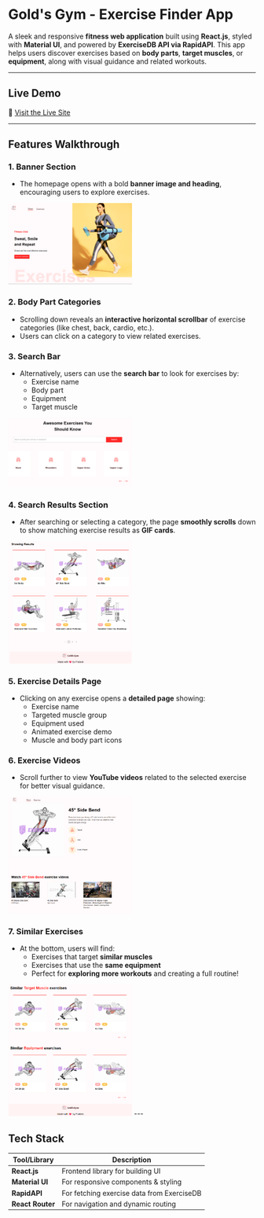 #  Gold's Gym - Exercise Finder App

A sleek and responsive **fitness web application** built using **React.js**, styled with **Material UI**, and powered by **ExerciseDB API via RapidAPI**. This app helps users discover exercises based on **body parts**, **target muscles**, or **equipment**, along with visual guidance and related workouts.

---

## Live Demo

🔗 [Visit the Live Site](https://prtkgym.netlify.app/)

---

## Features Walkthrough

### 1. **Banner Section**
- The homepage opens with a bold **banner image and heading**, encouraging users to explore exercises.
<img src="/screenshots/banner.png" width="50%" />


### 2. **Body Part Categories**
- Scrolling down reveals an **interactive horizontal scrollbar** of exercise categories (like chest, back, cardio, etc.).
- Users can click on a category to view related exercises.

### 3. **Search Bar**
- Alternatively, users can use the **search bar** to look for exercises by:
  - Exercise name
  - Body part
  - Equipment
  - Target muscle
<img src="/screenshots/search and categories.png" width="50%" />

### 4. **Search Results Section**
- After searching or selecting a category, the page **smoothly scrolls** down to show matching exercise results as **GIF cards**.
<img src="/screenshots/showing results.png" width="50%" />

### 5. **Exercise Details Page**
- Clicking on any exercise opens a **detailed page** showing:
  - Exercise name
  - Targeted muscle group
  - Equipment used
  - Animated exercise demo
  - Muscle and body part icons

### 6. **Exercise Videos**
- Scroll further to view **YouTube videos** related to the selected exercise for better visual guidance.

<img src="/screenshots/detail.png" width="50%" />

### 7. **Similar Exercises**
- At the bottom, users will find:
  - Exercises that target **similar muscles**
  - Exercises that use the **same equipment**
  - Perfect for **exploring more workouts** and creating a full routine!
<img src="/screenshots/similar.png" width="50%" />
---

## Tech Stack

| Tool/Library    | Description                              |
|-----------------|------------------------------------------|
| **React.js**    | Frontend library for building UI         |
| **Material UI** | For responsive components & styling      |
| **RapidAPI**    | For fetching exercise data from ExerciseDB |
| **React Router**| For navigation and dynamic routing       |

